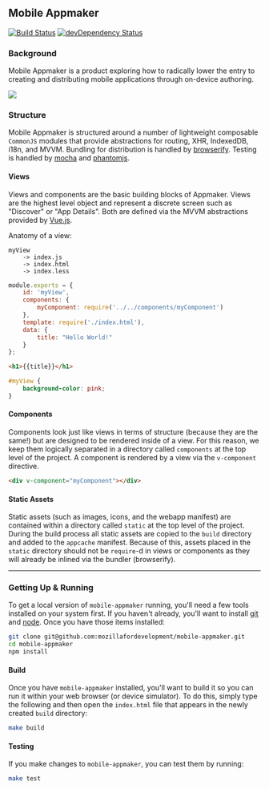 ## Mobile Appmaker

[![Build Status](https://travis-ci.org/mozillafordevelopment/mobile-appmaker.svg)](https://travis-ci.org/mozillafordevelopment/mobile-appmaker)
[![devDependency Status](https://david-dm.org/mozillafordevelopment/mobile-appmaker/dev-status.svg)](https://david-dm.org/mozillafordevelopment/mobile-appmaker#info=devDependencies)

### Background
Mobile Appmaker is a product exploring how to radically lower the entry to creating and distributing mobile applications through on-device authoring.

![](https://www.dropbox.com/s/h9ig11nme1epgfz/appmaker_00.png)

### Structure
Mobile Appmaker is structured around a number of lightweight composable `CommonJS` modules that provide abstractions for routing, XHR, IndexedDB, i18n, and MVVM. Bundling for distribution is handled by [browserify](https://github.com/substack/node-browserify). Testing is handled by [mocha](https://github.com/visionmedia/mocha) and [phantomjs](http://phantomjs.org/).

#### Views
Views and components are the basic building blocks of Appmaker. Views are the highest level object and represent a discrete screen such as "Discover" or "App Details". Both are defined via the MVVM abstractions provided by [Vue.js](https://github.com/yyx990803/vue).

Anatomy of a view:
```
myView
    -> index.js
    -> index.html
    -> index.less
```

```js
module.exports = {
    id: 'myView',
    components: {
        myComponent: require('../../components/myComponent')
    },
    template: require('./index.html'),
    data: {
        title: "Hello World!"
    }
};
```

```html
<h1>{{title}}</h1>
```

```css
#myView {
    background-color: pink;
}
```

#### Components
Components look just like views in terms of structure (because they are the same!) but are designed to be rendered inside of a view. For this reason, we keep them logically separated in a directory called `components` at the top level of the project. A component is rendered by a view via the `v-component` directive.

```html
<div v-component="myComponent"></div>
```

#### Static Assets
Static assets (such as images, icons, and the webapp manifest) are contained within a directory called `static` at the top level of the project. During the build process all static assets are copied to the `build` directory and added to the `appcache` manifest. Because of this, assets placed in the `static` directory should not be `require`-d in views or components as they will already be inlined via the bundler (browserify).

---

### Getting Up & Running

To get a local version of `mobile-appmaker` running, you'll need a few tools installed on your system first. If you haven't already, you'll want to install [git](http://git-scm.com/) and [node](http://nodejs.org/). Once you have those items installed:
```bash
git clone git@github.com:mozillafordevelopment/mobile-appmaker.git
cd mobile-appmaker
npm install
```

#### Build
Once you have `mobile-appmaker` installed, you'll want to build it so you can run it within your web browser (or device simulator). To do this, simply type the following and then open the `index.html` file that appears in the newly created `build` directory:
```bash
make build
```

#### Testing
If you make changes to `mobile-appmaker`, you can test them by running:
```bash
make test
```
